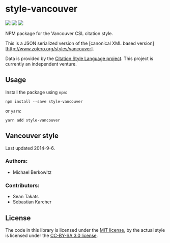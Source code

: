 # style-vancouver

[![](https://flat.badgen.net/npm/v/style-vancouver)](https://npmjs.org/package/style-vancouver)
[![](https://flat.badgen.net/badge/license/MIT/blue)][mit]
[![](https://flat.badgen.net/badge/license/CC-BY-SA/blue)][cc-by-sa-3.0]

NPM package for the Vancouver CSL citation style.

This is a JSON serialized version of the [canonical XML based version][http://www.zotero.org/styles/vancouver].

Data is provided by the [Citation Style Language project](https://citationstyles.org).
This project is currently an independent venture.

## Usage
Install the package using `npm`:

```shell
npm install --save style-vancouver
```

or `yarn`:

```shell
yarn add style-vancouver
```

## Vancouver style
Last updated 2014-9-6.

### Authors: 
- Michael Berkowitz

### Contributors: 
- Sean Takats
- Sebastian Karcher

## License
The code in this library is licensed under the [MIT license][mit], by the actual style is licensed under the [CC-BY-SA 3.0 license][cc-by-sa-3.0].

[mit]: https://opensource.org/licenses/MIT
[cc-by-sa-3.0]: https://creativecommons.org/licenses/by-sa/3.0/

